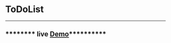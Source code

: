 # ToDoList
----------------------------------------------------------
******** live <a href="https://syrinelarbi.github.io/ToDoList/">Demo</a>**********
-------------------------------------------------------------
